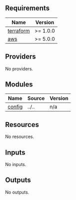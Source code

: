 <!-- BEGIN_TF_DOCS -->
## Requirements

| Name | Version |
|------|---------|
| <a name="requirement_terraform"></a> [terraform](#requirement\_terraform) | >= 1.0.0 |
| <a name="requirement_aws"></a> [aws](#requirement\_aws) | >= 5.0.0 |

## Providers

No providers.

## Modules

| Name | Source | Version |
|------|--------|---------|
| <a name="module_config"></a> [config](#module\_config) | ../.. | n/a |

## Resources

No resources.

## Inputs

No inputs.

## Outputs

No outputs.
<!-- END_TF_DOCS -->